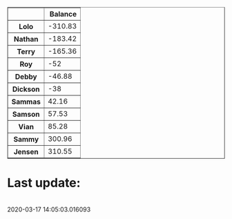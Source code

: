 <table border="1" class="dataframe">
  <thead>
    <tr style="text-align: right;">
      <th></th>
      <th>Balance</th>
    </tr>
  </thead>
  <tbody>
    <tr>
      <th>Lolo</th>
      <td>-310.83</td>
    </tr>
    <tr>
      <th>Nathan</th>
      <td>-183.42</td>
    </tr>
    <tr>
      <th>Terry</th>
      <td>-165.36</td>
    </tr>
    <tr>
      <th>Roy</th>
      <td>-52</td>
    </tr>
    <tr>
      <th>Debby</th>
      <td>-46.88</td>
    </tr>
    <tr>
      <th>Dickson</th>
      <td>-38</td>
    </tr>
    <tr>
      <th>Sammas</th>
      <td>42.16</td>
    </tr>
    <tr>
      <th>Samson</th>
      <td>57.53</td>
    </tr>
    <tr>
      <th>Vian</th>
      <td>85.28</td>
    </tr>
    <tr>
      <th>Sammy</th>
      <td>300.96</td>
    </tr>
    <tr>
      <th>Jensen</th>
      <td>310.55</td>
    </tr>
  </tbody>
</table><H1>Last update:</h1><br>2020-03-17 14:05:03.016093